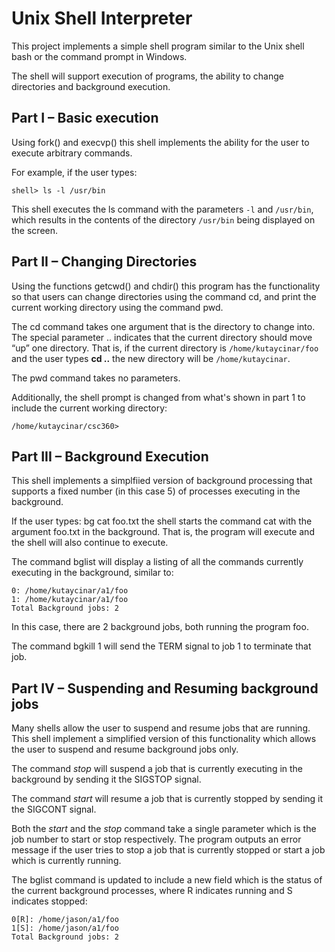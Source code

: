 # Unix Shell Interpreter

This project implements a simple shell program similar to the Unix shell bash or the command prompt in Windows.

The shell will support execution of programs, the ability to change directories and background execution.

## Part I – Basic execution

Using fork() and execvp() this shell implements the ability for the user to execute arbitrary commands.

For example, if the user types:
```
shell> ls -l /usr/bin
```
This shell executes the ls command with the parameters ```-l``` and ```/usr/bin```, which results in the contents of the directory ```/usr/bin``` being displayed on the screen.

## Part II – Changing Directories

Using the functions getcwd() and chdir() this program has the functionality so that users can change directories using the command cd, and print the current working directory using the 
command pwd.

The cd command takes one argument that is the directory to change into. The special parameter .. indicates that the current directory should move “up” one directory. That is, if the current directory is ```/home/kutaycinar/foo``` and the user types **cd ..** the new directory will be ```/home/kutaycinar```.

The pwd command takes no parameters.

Additionally, the shell prompt is changed from what's shown in part 1 to include the current working directory:

```/home/kutaycinar/csc360>```

## Part III – Background Execution

This shell implements a simplfiied version of background processing that supports a fixed number (in this case 5) of processes executing in the background.

If the user types: bg cat foo.txt the shell starts the command cat with the argument foo.txt in the background. That is, the program will execute and the shell will also continue to execute.

The command bglist will display a listing of all the commands currently executing in 
the background, similar to:
```
0: /home/kutaycinar/a1/foo
1: /home/kutaycinar/a1/foo
Total Background jobs: 2
```
In this case, there are 2 background jobs, both running the program foo.

The command bgkill 1 will send the TERM signal to job 1 to terminate that job.

## Part IV – Suspending and Resuming background jobs

Many shells allow the user to suspend and resume jobs that are running. This shell implement a simplified version of this functionality which allows the user to suspend and resume background jobs only.

The command _stop_ will suspend a job that is currently executing in the background by sending it the SIGSTOP signal.

The command _start_ will resume a job that is currently stopped by sending it the SIGCONT signal.

Both the _start_ and the _stop_ command take a single parameter which is the job number to start or stop respectively. The program outputs an error message if the user tries 
to stop a job that is currently stopped or start a job which is currently running.

The bglist command is updated to include a new field which is the status of the current background processes, where R indicates running and S indicates stopped:
```
0[R]: /home/jason/a1/foo
1[S]: /home/jason/a1/foo
Total Background jobs: 2
```


